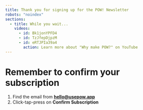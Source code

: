 ```yaml
---
title: Thank you for signing up for the POW! Newsletter
robots: "noindex"
sections:
  - title: While you wait...
    videos:
      - id: Bk1jonYPFD4
      - id: TzJfepDjpzM
      - id: eRTJPIa39a4
        action: Learn more about "Why make POW?" on YouTube
---
```


# Remember to confirm your subscription

1. Find the email from **hello@usepow.app**
2. Click-tap-press on **Confirm Subscription**
